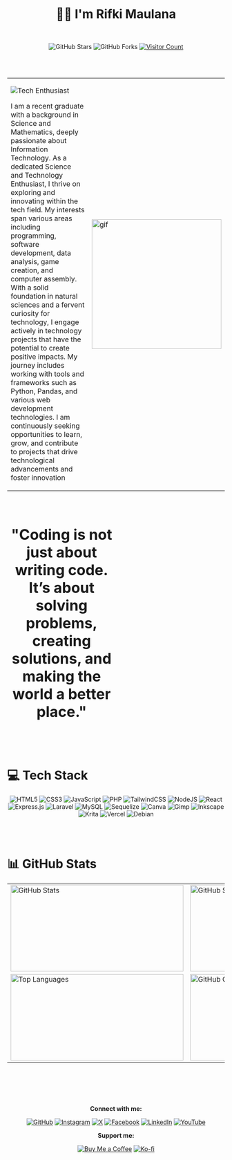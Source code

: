 
<h1 align="center">🏄‍♂️ I'm Rifki Maulana</h1>
<br>


<div align="center">
  
![GitHub Stars](https://img.shields.io/github/stars/kiisanz?style=for-the-badge&logo=github&logoColor=white)
![GitHub Forks](https://img.shields.io/github/followers/kiisanz?style=for-the-badge&logo=github&logoColor=white)
[![Visitor Count](https://img.shields.io/badge/Visitors%20Count-172%2B-%23FF5733?style=for-the-badge&logo=github&logoColor=white)](https://visitcount.itsvg.in)
</div>
<br>
<br>

<table>
  <tr>
    <td style="vertical-align: middle; width: 60%;">

  ![Tech Enthusiast](https://img.shields.io/badge/Tech%20Enthusiast-%2300C4CC?style=for-the-badge&logo=computer&logoColor=white)  
  <p>

I am a recent graduate with a background in Science and Mathematics, deeply passionate about Information Technology. As a dedicated Science and Technology Enthusiast, I thrive on exploring and innovating within the tech field. My interests span various areas including programming, software development, data analysis, game creation, and computer assembly. With a solid foundation in natural sciences and a fervent curiosity for technology, I engage actively in technology projects that have the potential to create positive impacts. My journey includes working with tools and frameworks such as Python, Pandas, and various web development technologies. I am continuously seeking opportunities to learn, grow, and contribute to projects that drive technological advancements and foster innovation</p>


  </td>
    <td style="vertical-align: middle; width: 40%;">
      <img src="https://media1.tenor.com/m/8A-EI2SRwTAAAAAC/glitch-crypto.gif" width="300" alt="gif" />
    </td>
  </tr>
</table>
<br>
<div align="center" style="width: 50%; margin: 20px 0; font-size: 1.2em;">
   <h1>"Coding is not just about writing code. It’s about solving problems, creating solutions, and making the world a better place."</p>
</div>
<br>
<br>

# 💻 Tech Stack
<div align="center">

![HTML5](https://img.shields.io/badge/html5-%23E34F26.svg?style=for-the-badge&logo=html5&logoColor=white)
![CSS3](https://img.shields.io/badge/css3-%231572B6.svg?style=for-the-badge&logo=css3&logoColor=white)
![JavaScript](https://img.shields.io/badge/javascript-%23323330.svg?style=for-the-badge&logo=javascript&logoColor=%23F7DF1E)
![PHP](https://img.shields.io/badge/php-%23777BB4.svg?style=for-the-badge&logo=php&logoColor=white)
![TailwindCSS](https://img.shields.io/badge/tailwindcss-%2338B2AC.svg?style=for-the-badge&logo=tailwind-css&logoColor=white) 
![NodeJS](https://img.shields.io/badge/node.js-6DA55F?style=for-the-badge&logo=node.js&logoColor=white)
![React](https://img.shields.io/badge/react-%2320232a.svg?style=for-the-badge&logo=react&logoColor=%2361DAFB) 
![Express.js](https://img.shields.io/badge/express.js-%23404d59.svg?style=for-the-badge&logo=express&logoColor=%2361DAFB) 
![Laravel](https://img.shields.io/badge/laravel-%23FF2D20.svg?style=for-the-badge&logo=laravel&logoColor=white) 
![MySQL](https://img.shields.io/badge/mysql-4479A1.svg?style=for-the-badge&logo=mysql&logoColor=white)
![Sequelize](https://img.shields.io/badge/Sequelize-52B0E7?style=for-the-badge&logo=Sequelize&logoColor=white)
![Canva](https://img.shields.io/badge/Canva-%2300C4CC.svg?style=for-the-badge&logo=Canva&logoColor=white) 
![Gimp](https://img.shields.io/badge/Gimp-657D8B?style=for-the-badge&logo=gimp&logoColor=FFFFFF) 
![Inkscape](https://img.shields.io/badge/Inkscape-e0e0e0?style=for-the-badge&logo=inkscape&logoColor=080A13) 
![Krita](https://img.shields.io/badge/Krita-203759?style=for-the-badge&logo=krita&logoColor=EEF37B)
![Vercel](https://img.shields.io/badge/vercel-%23000000.svg?style=for-the-badge&logo=vercel&logoColor=white) 
![Debian](https://img.shields.io/badge/Debian-D70A53?style=for-the-badge&logo=debian&logoColor=white)
</div>
<br>
<br>

# 📊 GitHub Stats

<table align="center">
  <tr>
    <td>
      <img src="https://github-readme-stats.vercel.app/api?username=kiisanz&theme=transparent&hide_border=true&include_all_commits=true&count_private=false" alt="GitHub Stats" style="width: 400px; height: 200px;">
    </td>
    <td>
      <img src="https://github-readme-streak-stats.herokuapp.com/?user=kiisanz&theme=transparent&hide_border=true" alt="GitHub Streak Stats" style="width: 400px; height: 200px;">
    </td>
  </tr>
  <tr>
    <td>
      <img src="https://github-readme-stats.vercel.app/api/top-langs/?username=kiisanz&theme=transparent&hide_border=true&include_all_commits=true&count_private=false&layout=compact" alt="Top Languages" style="width: 400px; height: 200px;">
    </td>
    <td>
      <img src="https://github-contributor-stats.vercel.app/api?username=kiisanz&limit=5&theme=transparent&combine_all_yearly_contributions=true" alt="GitHub Contributor Stats" style="width: 400px; height: 200px;">
    </td>
  </tr>
</table>
<br>
<br>
<br>
<br>




<!-- Footer -->

<div align="center">

**Connect with me:**

[![GitHub](https://img.shields.io/badge/GitHub-%23121011.svg?style=for-the-badge&logo=github&logoColor=white)](https://github.com/kiisanz)
[![Instagram](https://img.shields.io/badge/Instagram-%23E4405F.svg?style=for-the-badge&logo=instagram&logoColor=white)](https://instagram.com/rmaulvn)
[![X](https://img.shields.io/badge/X-%231DA1F2.svg?style=for-the-badge&logo=twitter&logoColor=white)](https://twitter.com/caffeine11)
[![Facebook](https://img.shields.io/badge/Facebook-%231877F2.svg?style=for-the-badge&logo=facebook&logoColor=white)](https://facebook.com/kiixzuckerberg)
[![LinkedIn](https://img.shields.io/badge/LinkedIn-%230077B5.svg?style=for-the-badge&logo=linkedin&logoColor=white)](https://www.linkedin.com/in/mochamad-rifki-maulana)
[![YouTube](https://img.shields.io/badge/YouTube-%23FF0000.svg?style=for-the-badge&logo=youtube&logoColor=white)](https://youtube.com/@theawonnn)

**Support me:**

[![Buy Me a Coffee](https://img.shields.io/badge/Buy%20Me%20a%20Coffee-%23FF813F.svg?style=for-the-badge&logo=buy-me-a-coffee&logoColor=white)](https://www.buymeacoffee.com/yourusername)
[![Ko-fi](https://img.shields.io/badge/Ko--fi-%23F16061.svg?style=for-the-badge&logo=ko-fi&logoColor=white)](https://ko-fi.com/yourusername)
</div>


